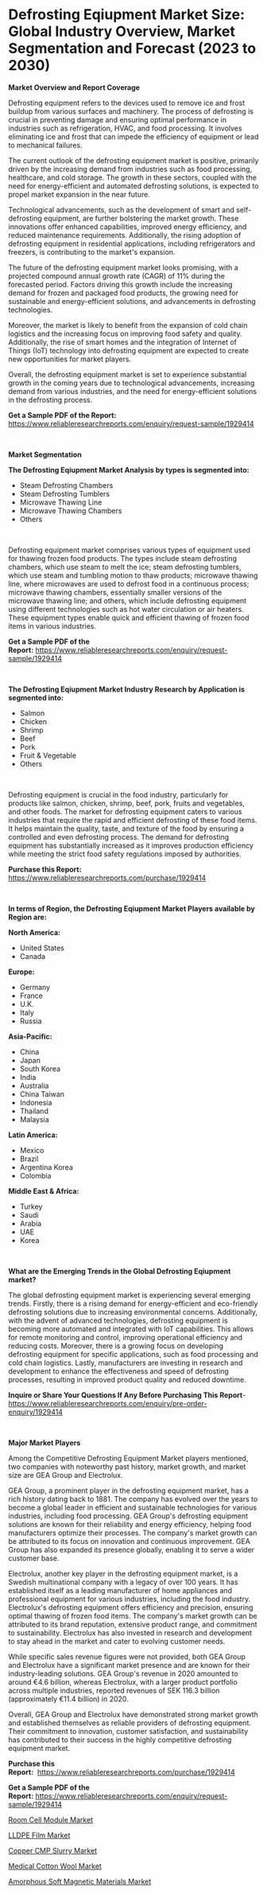 <p><h1>Defrosting Eqiupment Market Size: Global Industry Overview, Market Segmentation and Forecast (2023 to 2030)</h1></p><p><strong>Market Overview and Report Coverage</strong></p>
<p><p>Defrosting equipment refers to the devices used to remove ice and frost buildup from various surfaces and machinery. The process of defrosting is crucial in preventing damage and ensuring optimal performance in industries such as refrigeration, HVAC, and food processing. It involves eliminating ice and frost that can impede the efficiency of equipment or lead to mechanical failures.</p><p>The current outlook of the defrosting equipment market is positive, primarily driven by the increasing demand from industries such as food processing, healthcare, and cold storage. The growth in these sectors, coupled with the need for energy-efficient and automated defrosting solutions, is expected to propel market expansion in the near future.</p><p>Technological advancements, such as the development of smart and self-defrosting equipment, are further bolstering the market growth. These innovations offer enhanced capabilities, improved energy efficiency, and reduced maintenance requirements. Additionally, the rising adoption of defrosting equipment in residential applications, including refrigerators and freezers, is contributing to the market's expansion.</p><p>The future of the defrosting equipment market looks promising, with a projected compound annual growth rate (CAGR) of 11% during the forecasted period. Factors driving this growth include the increasing demand for frozen and packaged food products, the growing need for sustainable and energy-efficient solutions, and advancements in defrosting technologies.</p><p>Moreover, the market is likely to benefit from the expansion of cold chain logistics and the increasing focus on improving food safety and quality. Additionally, the rise of smart homes and the integration of Internet of Things (IoT) technology into defrosting equipment are expected to create new opportunities for market players.</p><p>Overall, the defrosting equipment market is set to experience substantial growth in the coming years due to technological advancements, increasing demand from various industries, and the need for energy-efficient solutions in the defrosting process.</p></p>
<p><strong>Get a Sample PDF of the Report:</strong> <a href="https://www.reliableresearchreports.com/enquiry/request-sample/1929414">https://www.reliableresearchreports.com/enquiry/request-sample/1929414</a></p>
<p>&nbsp;</p>
<p><strong>Market Segmentation</strong></p>
<p><strong>The Defrosting Eqiupment Market Analysis by types is segmented into:</strong></p>
<p><ul><li>Steam Defrosting Chambers</li><li>Steam Defrosting Tumblers</li><li>Microwave Thawing Line</li><li>Microwave Thawing Chambers</li><li>Others</li></ul></p>
<p>&nbsp;</p>
<p><p>Defrosting equipment market comprises various types of equipment used for thawing frozen food products. The types include steam defrosting chambers, which use steam to melt the ice; steam defrosting tumblers, which use steam and tumbling motion to thaw products; microwave thawing line, where microwaves are used to defrost food in a continuous process; microwave thawing chambers, essentially smaller versions of the microwave thawing line; and others, which include defrosting equipment using different technologies such as hot water circulation or air heaters. These equipment types enable quick and efficient thawing of frozen food items in various industries.</p></p>
<p><strong>Get a Sample PDF of the Report:</strong>&nbsp;<a href="https://www.reliableresearchreports.com/enquiry/request-sample/1929414">https://www.reliableresearchreports.com/enquiry/request-sample/1929414</a></p>
<p>&nbsp;</p>
<p><strong>The Defrosting Eqiupment Market Industry Research by Application is segmented into:</strong></p>
<p><ul><li>Salmon</li><li>Chicken</li><li>Shrimp</li><li>Beef</li><li>Pork</li><li>Fruit & Vegetable</li><li>Others</li></ul></p>
<p>&nbsp;</p>
<p><p>Defrosting equipment is crucial in the food industry, particularly for products like salmon, chicken, shrimp, beef, pork, fruits and vegetables, and other foods. The market for defrosting equipment caters to various industries that require the rapid and efficient defrosting of these food items. It helps maintain the quality, taste, and texture of the food by ensuring a controlled and even defrosting process. The demand for defrosting equipment has substantially increased as it improves production efficiency while meeting the strict food safety regulations imposed by authorities.</p></p>
<p><strong>Purchase this Report:</strong>&nbsp; <a href="https://www.reliableresearchreports.com/purchase/1929414">https://www.reliableresearchreports.com/purchase/1929414</a></p>
<p>&nbsp;</p>
<p><strong>In terms of Region, the Defrosting Eqiupment Market Players available by Region are:</strong></p>
<p>
    <p> <strong> North America: </strong>
        <ul>
            <li>United States</li>
            <li>Canada</li>
        </ul>
        </p> 
    <p> <strong> Europe: </strong>
        <ul>
            <li>Germany</li>
            <li>France</li>
            <li>U.K.</li>
            <li>Italy</li>
            <li>Russia</li>
        </ul>
        </p> 
    <p> <strong> Asia-Pacific: </strong>
        <ul>
            <li>China</li>
            <li>Japan</li>
            <li>South Korea</li>
            <li>India</li>
            <li>Australia</li>
            <li>China Taiwan</li>
            <li>Indonesia</li>
            <li>Thailand</li>
            <li>Malaysia</li>
        </ul>
        </p> 
    <p> <strong> Latin America: </strong>
        <ul>
            <li>Mexico</li>
            <li>Brazil</li>
            <li>Argentina Korea</li>
            <li>Colombia</li>
        </ul>
        </p> 
    <p> <strong> Middle East & Africa: </strong>
        <ul>
            <li>Turkey</li>
            <li>Saudi</li>
            <li>Arabia</li>
            <li>UAE</li>
            <li>Korea</li>
        </ul>
    </p>
    </p>
<p>&nbsp;</p>
<p><strong>What are the Emerging Trends in the Global Defrosting Eqiupment market?</strong></p>
<p><p>The global defrosting equipment market is experiencing several emerging trends. Firstly, there is a rising demand for energy-efficient and eco-friendly defrosting solutions due to increasing environmental concerns. Additionally, with the advent of advanced technologies, defrosting equipment is becoming more automated and integrated with IoT capabilities. This allows for remote monitoring and control, improving operational efficiency and reducing costs. Moreover, there is a growing focus on developing defrosting equipment for specific applications, such as food processing and cold chain logistics. Lastly, manufacturers are investing in research and development to enhance the effectiveness and speed of defrosting processes, resulting in improved product quality and reduced downtime.</p></p>
<p><strong>Inquire or Share Your Questions If Any Before Purchasing This Report</strong>- <a href="https://www.reliableresearchreports.com/enquiry/pre-order-enquiry/1929414">https://www.reliableresearchreports.com/enquiry/pre-order-enquiry/1929414</a></p>
<p>&nbsp;</p>
<p><strong>Major Market Players</strong></p>
<p><p>Among the Competitive Defrosting Equipment Market players mentioned, two companies with noteworthy past history, market growth, and market size are GEA Group and Electrolux.</p><p>GEA Group, a prominent player in the defrosting equipment market, has a rich history dating back to 1881. The company has evolved over the years to become a global leader in efficient and sustainable technologies for various industries, including food processing. GEA Group's defrosting equipment solutions are known for their reliability and energy efficiency, helping food manufacturers optimize their processes. The company's market growth can be attributed to its focus on innovation and continuous improvement. GEA Group has also expanded its presence globally, enabling it to serve a wider customer base.</p><p>Electrolux, another key player in the defrosting equipment market, is a Swedish multinational company with a legacy of over 100 years. It has established itself as a leading manufacturer of home appliances and professional equipment for various industries, including the food industry. Electrolux's defrosting equipment offers efficiency and precision, ensuring optimal thawing of frozen food items. The company's market growth can be attributed to its brand reputation, extensive product range, and commitment to sustainability. Electrolux has also invested in research and development to stay ahead in the market and cater to evolving customer needs.</p><p>While specific sales revenue figures were not provided, both GEA Group and Electrolux have a significant market presence and are known for their industry-leading solutions. GEA Group's revenue in 2020 amounted to around €4.6 billion, whereas Electrolux, with a larger product portfolio across multiple industries, reported revenues of SEK 116.3 billion (approximately €11.4 billion) in 2020.</p><p>Overall, GEA Group and Electrolux have demonstrated strong market growth and established themselves as reliable providers of defrosting equipment. Their commitment to innovation, customer satisfaction, and sustainability has contributed to their success in the highly competitive defrosting equipment market.</p></p>
<p><strong>Purchase this Report:</strong>&nbsp;&nbsp;<a href="https://www.reliableresearchreports.com/purchase/1929414">https://www.reliableresearchreports.com/purchase/1929414</a></p>
<p></p>
<p><strong>Get a Sample PDF of the Report:</strong>&nbsp;<a href="https://www.reliableresearchreports.com/enquiry/request-sample/1929414">https://www.reliableresearchreports.com/enquiry/request-sample/1929414</a></p>
<p><p><a href="https://medium.com/@charityrice2662/room-cell-module-market-share-evolution-and-market-growth-trends-2023-2030-adf0cdc42e62">Room Cell Module Market</a></p><p><a href="https://medium.com/@jarredmertz2772/lldpe-film-market-the-key-to-successful-business-strategy-forecast-till-2030-654f9b81c313">LLDPE Film Market</a></p><p><a href="https://medium.com/@samirmayert107/copper-cmp-slurry-market-share-evolution-and-market-growth-trends-2023-2030-c439cecd6609">Copper CMP Slurry Market</a></p><p><a href="https://medium.com/@eltaroberts2662/medical-cotton-wool-market-trends-forecast-and-competitive-analysis-to-2030-cf7ced454ba9">Medical Cotton Wool Market</a></p><p><a href="https://medium.com/@lottierunte2662/amorphous-soft-magnetic-materials-market-outlook-industry-overview-and-forecast-2023-to-2030-418a822b7d3f">Amorphous Soft Magnetic Materials Market</a></p></p>